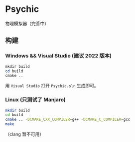 # Psychic

物理模拟器（完善中）

## 构建

### Windows && Visual Studio (建议 2022 版本)

```powershell
mkdir build
cd build
cmake ..
```

用 ```Visual Studio``` 打开 ```Psychic.sln``` 生成即可。

### Linux (只测试了 Manjaro)

```bash
mkdir build
cd build
cmake .. -DCMAKE_CXX_COMPILER=g++ -DCMAKE_C_COMPILER=gcc
make
```

（clang 暂不可用）
